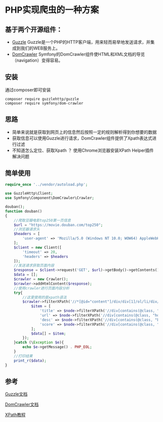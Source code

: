 # PHP实现爬虫的一种方案

## 基于两个开源组件：
- [Guzzle](https://guzzle-cn.readthedocs.io/zh_CN/latest/)
Guzzle是一个PHP的HTTP客户端，用来轻而易举地发送请求，并集成到我们的WEB服务上。
- [DomCrawler](http://www.symfonychina.com/doc/current/components/dom_crawler.html)
Symfony的DomCrawler组件使HTML和XML文档的导览（navigation）变得容易。

## 安装
通过composer即可安装
```
composer require guzzlehttp/guzzle
composer require symfony/dom-crawler
```
## 思路
- 简单来说就是获取到网页上的信息然后按照一定的规则解析得到你想要的数据
- 获取信息可以使用Guzzle进行请求，DomCrawler组件提供了Xpath表达式进行过滤
- 不知道怎么定位、获取Xpath ？ 使用Chrome浏览器安装XPath Helper插件解决问题

## 简单使用
```php
require_once '../vendor/autoload.php';

use GuzzleHttp\Client;
use Symfony\Component\DomCrawler\Crawler;

douban();
function douban()
{
    //爬取豆瓣电影top250第一页信息
    $url = "https://movie.douban.com/top250";
    //浏览器请求头
    $headers = [
        'user-agent' => 'Mozilla/5.0 (Windows NT 10.0; WOW64) AppleWebKit/537.36 (KHTML, like Gecko) Chrome/70.0.3538.25',
    ];
    $client = new Client([
        'timeout' => 20,
        'headers' => $headers
    ]);
    //发送请求获取页面内容
    $response = $client->request('GET', $url)->getBody()->getContents();
    $data = [];
    $crawler = new Crawler();
    $crawler->addHtmlContent($response);
    //使用crawler进行页面内容分析
    try{
        //这里使用的是xpath语法
        $crawler->filterXPath('//*[@id="content"]/div/div[1]/ol/li/div/div[2]')->each(function(Crawler $node, $i) use (&$data){
            $item = [
                'title' => $node->filterXPath('//div[contains(@class, "hd")]/a/span[1]')->text(),
                'url' => $node->filterXPath('//div[contains(@class, "hd")]/a')->attr('href'),
                'desc' => $node->filterXPath('//div[contains(@class, "bd")]/p')->text(),
                'score' => $node->filterXPath('//div[contains(@class, "bd")]/div[contains(@class, "star")]')->text(),
            ];
            $data[] = $item;
        });
    }catch (\Exception $e){
        echo $e->getMessage() . PHP_EOL;
    }
    //打印结果
    print_r($data);
}
```
## 参考
[Guzzle文档](https://guzzle-cn.readthedocs.io/zh_CN/latest/)

[DomCrawler文档](http://www.symfonychina.com/doc/current/components/dom_crawler.html)

[XPath教程](https://www.runoob.com/xpath/xpath-tutorial.html)